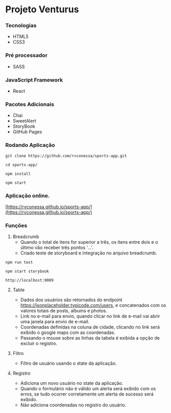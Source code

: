 # Projeto Venturus

### Tecnologias

* HTML5
* CSS3

### Pré processador
* SASS

### JavaScript Framework
* React

### Pacotes Adicionais
* Chai
* SweetAlert
* StoryBook
* GitHub Pages

### Rodando Aplicação

```
git clone https://github.com/rvconessa/sports-app.git

```

```
cd sports-app/

```

```
npm install

```

```
npm start

```

### Aplicação online.

[https://rvconessa.github.io/sports-app/](https://rvconessa.github.io/sports-app/)

### Funções

1. Breadcrumb
	* Quando o total de itens for superior a três, os itens entre dois e o último vão receber três pontos '...'.
	* Criado teste de storyboard e integração no arquivo breadcrumb.


```
npm run test

```

```
npm start storybook

```
```
http://localhost:9009

```


2. Table
    * Dados dos usuários são retornados do endpoint https://jsonplaceholder.typicode.com/users, e concatenados com os valores totais de posts, albums e photos.
    * Link no e-mail para envio, quando clicar no link de e-mail vai abrir uma janela para envio de e-mail.
    * Coordenadas definidas na coluna de cidade, clicando no link será exibido o google maps com as coordenadas.
    * Passando o mouse sobre as linhas da tabela é exibida a opção de excluir o registro.
3. Filtro
	* Filtro de usuário usando o state da aplicação.

4. Registro
	* Adiciona um novo usuário no state da aplicação.
	* Quando o formulário não é válido um alerta será exibido com os erros, se tudo ocorrer corretamente um alerta de sucesso será exibido.
	* Não adiciona coordenadas no registro do usuário.	
